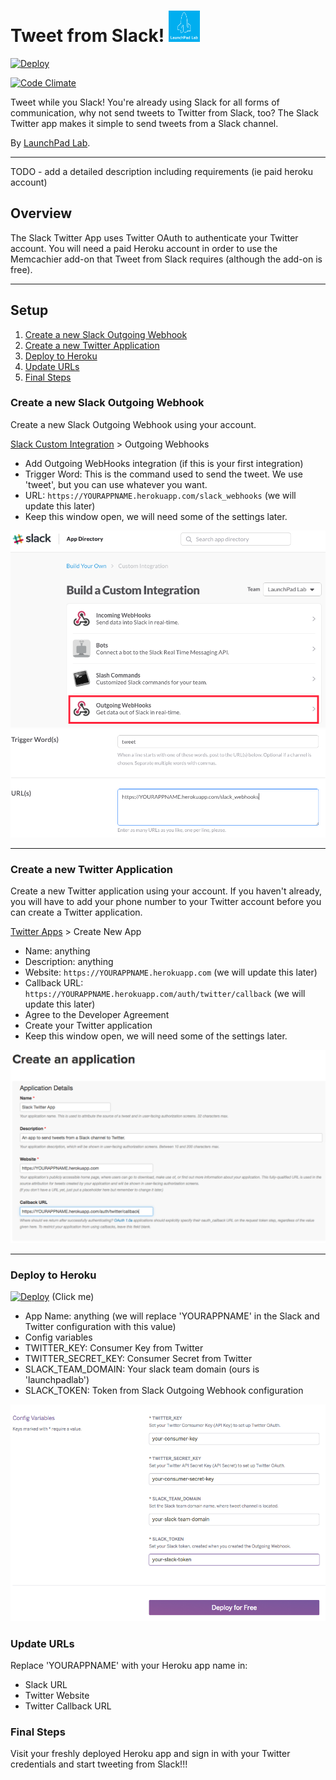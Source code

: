 #  Tweet from Slack! <img src="app/assets/images/lpl-logo.png" width="50" alt="LaunchPad Lab Logo">

[![Deploy](https://www.herokucdn.com/deploy/button.svg)](https://heroku.com/deploy?template=https://github.com/LaunchPadLab/slack_twitter_app/tree/dev)

[![Code Climate](https://codeclimate.com/repos/5727c3e0b7eacc22740059a0/badges/c6e5cf6f1cce6491948d/gpa.svg)](https://codeclimate.com/repos/5727c3e0b7eacc22740059a0/feed)

Tweet while you Slack! You're already using Slack for all forms of communication, why not send tweets to Twitter from Slack, too?
The Slack Twitter app makes it simple to send tweets from a Slack channel.

By [LaunchPad Lab](http://launchpadlab.com).

***

TODO - add a detailed description including requirements (ie paid heroku account)
## Overview
The Slack Twitter App uses Twitter OAuth to authenticate your Twitter account. You will need a paid Heroku account in order to use
the Memcachier add-on that Tweet from Slack requires (although the add-on is free).

***

## Setup
1. [Create a new Slack Outgoing Webhook](#create-a-new-slack-outgoing-webhook)
2. [Create a new Twitter Application](#create-a-new-twitter-application)
3. [Deploy to Heroku](#deploy-to-heroku)
4. [Update URLs](#update-urls)
5. [Final Steps](#final-steps)

### Create a new Slack Outgoing Webhook

Create a new Slack Outgoing Webhook using your account.

[Slack Custom Integration](https://slack.com/apps/build/custom-integration) > Outgoing Webhooks

* Add Outgoing WebHooks integration (if this is your first integration)
* Trigger Word: This is the command used to send the tweet. We use 'tweet', but you can use whatever you want.
* URL: `https://YOURAPPNAME.herokuapp.com/slack_webhooks` (we will update this later)
* Keep this window open, we will need some of the settings later.

![Slack screenshot](app/assets/images/slack1.png)
![Slack screenshot](app/assets/images/slack3.png)

***

### Create a new Twitter Application

Create a new Twitter application using your account. If you haven't already, you will have to add your phone number to your Twitter account before you can create a Twitter application.

[Twitter Apps](https://apps.twitter.com/) > Create New App

* Name: anything
* Description: anything
* Website: `https://YOURAPPNAME.herokuapp.com` (we will update this later)
* Callback URL: `https://YOURAPPNAME.herokuapp.com/auth/twitter/callback` (we will update this later)
* Agree to the Developer Agreement
* Create your Twitter application
* Keep this window open, we will need some of the settings later.

![Twitter screenshot](app/assets/images/twitter1.png)

***

### Deploy to Heroku

[![Deploy](https://www.herokucdn.com/deploy/button.svg)](https://heroku.com/deploy?template=https://github.com/LaunchPadLab/slack_twitter_app/tree/dev) (Click me)

* App Name: anything (we will replace 'YOURAPPNAME' in the Slack and Twitter configuration with this value)
* Config variables
 * TWITTER_KEY: Consumer Key from Twitter
 * TWITTER_SECRET_KEY: Consumer Secret from Twitter
 * SLACK_TEAM_DOMAIN: Your slack team domain (ours is 'launchpadlab')
 * SLACK_TOKEN: Token from Slack Outgoing Webhook configuration

![Heroku Screenshot](app/assets/images/heroku.png)

### Update URLs
Replace 'YOURAPPNAME' with your Heroku app name in:
* Slack URL
* Twitter Website
* Twitter Callback URL

### Final Steps
Visit your freshly deployed Heroku app and sign in with your Twitter credentials and start tweeting from Slack!!!
